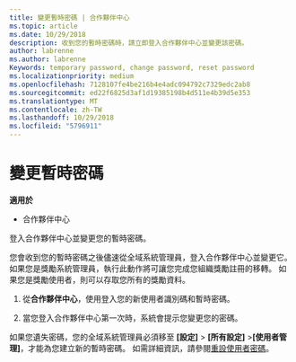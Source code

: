 ```yaml
---
title: 變更暫時密碼 | 合作夥伴中心
ms.topic: article
ms.date: 10/29/2018
description: 收到您的暫時密碼時，請立即登入合作夥伴中心並變更該密碼。
author: labrenne
ms.author: labrenne
Keywords: temporary password, change password, reset password
ms.localizationpriority: medium
ms.openlocfilehash: 7128107fe4be216b4e4adc094792c7329edc2ab8
ms.sourcegitcommit: ed22f6825d3af1d19385198b4d511e4b39d5e353
ms.translationtype: MT
ms.contentlocale: zh-TW
ms.lasthandoff: 10/29/2018
ms.locfileid: "5796911"
---
```

# <a name="change-your-temporary-password"></a>變更暫時密碼

**適用於**

-  合作夥伴中心

登入合作夥伴中心並變更您的暫時密碼。

您會收到您的暫時密碼之後儘速從全域系統管理員，登入合作夥伴中心並變更它。 如果您是獎勵系統管理員，執行此動作將可讓您完成您組織獎勵註冊的移轉。 如果您是獎勵使用者，則可以存取您所有的獎勵資料。

1.  從**合作夥伴中心**，使用登入您的新使用者識別碼和暫時密碼。

2.  當您登入合作夥伴中心第一次時，系統會提示您變更您的密碼。

如果您遺失密碼，您的全域系統管理員必須移至 **\[設定\]** > **\[所有設定\]** >**\[使用者管理\]**，才能為您建立新的暫時密碼。
如需詳細資訊，請參閱[重設使用者密碼](reset-a-user-password.md)。


 

 




